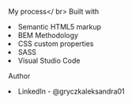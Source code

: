 My process</ br>
Built with
<li>Semantic HTML5 markup</li>
<li>BEM Methodology</li>
<li>CSS custom properties</li>
<li>SASS</li>
<li>Visual Studio Code</li>

Author
<li>LinkedIn - @gryczkaleksandra01</li>
